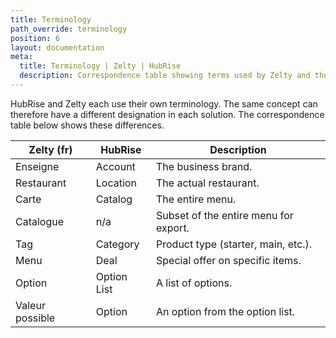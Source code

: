 ```yaml
---
title: Terminology
path_override: terminology
position: 6
layout: documentation
meta:
  title: Terminology | Zelty | HubRise
  description: Correspondence table showing terms used by Zelty and those used on HubRise for the same concept. Connect apps and synchronise your data.
---
```


HubRise and Zelty each use their own terminology. The same concept can therefore have a different designation in each solution. The correspondence table below shows these differences.

| Zelty (fr)      | HubRise     | Description                           |
| --------------- | ----------- | ------------------------------------- |
| Enseigne        | Account     | The business brand.                   |
| Restaurant      | Location    | The actual restaurant.                |
| Carte           | Catalog     | The entire menu.                      |
| Catalogue       | n/a         | Subset of the entire menu for export. |
| Tag             | Category    | Product type (starter, main, etc.).   |
| Menu            | Deal        | Special offer on specific items.      |
| Option          | Option List | A list of options.                    |
| Valeur possible | Option      | An option from the option list.       |
